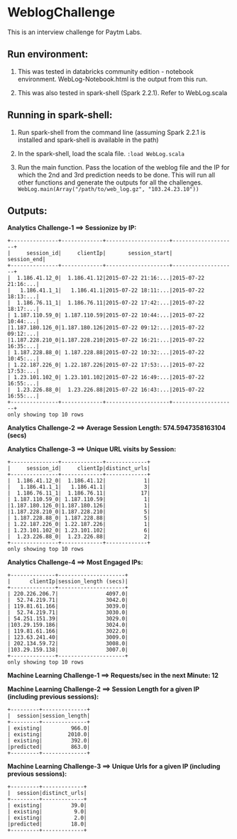 # WeblogChallenge
This is an interview challenge for Paytm Labs. 

## Run environment:
1. This was tested in databricks community edition - notebook environment. WebLog-Notebook.html is the output from this run.

2. This was also tested in spark-shell (Spark 2.2.1). Refer to WebLog.scala

## Running in spark-shell:

1. Run spark-shell from the command line (assuming Spark 2.2.1 is installed and spark-shell is available in the path)

2. In the spark-shell, load the scala file.
```:load WebLog.scala```

3. Run the main function. Pass the location of the weblog file and the IP for which the 2nd and 3rd prediction needs to be done. This will run all other functions and generate the outputs for all the challenges.
```WebLog.main(Array("/path/to/web_log.gz", "103.24.23.10"))```

## Outputs:

**Analytics Challenge-1 ==> Sessionize by IP:**
```
+---------------+-------------+--------------------+--------------------+
|     session_id|     clientIp|       session_start|         session_end|
+---------------+-------------+--------------------+--------------------+
|  1.186.41.12_0|  1.186.41.12|2015-07-22 21:16:...|2015-07-22 21:16:...|
|   1.186.41.1_1|   1.186.41.1|2015-07-22 18:11:...|2015-07-22 18:13:...|
|  1.186.76.11_1|  1.186.76.11|2015-07-22 17:42:...|2015-07-22 18:17:...|
| 1.187.110.59_0| 1.187.110.59|2015-07-22 10:44:...|2015-07-22 10:44:...|
|1.187.180.126_0|1.187.180.126|2015-07-22 09:12:...|2015-07-22 09:12:...|
|1.187.228.210_0|1.187.228.210|2015-07-22 16:21:...|2015-07-22 16:35:...|
| 1.187.228.88_0| 1.187.228.88|2015-07-22 10:32:...|2015-07-22 10:45:...|
| 1.22.187.226_0| 1.22.187.226|2015-07-22 17:53:...|2015-07-22 17:53:...|
| 1.23.101.102_0| 1.23.101.102|2015-07-22 16:49:...|2015-07-22 16:55:...|
|  1.23.226.88_0|  1.23.226.88|2015-07-22 16:43:...|2015-07-22 16:55:...|
+---------------+-------------+--------------------+--------------------+
only showing top 10 rows
```

**Analytics Challenge-2 ==> Average Session Length: 574.5947358163104 (secs)**

**Analytics Challenge-3 ==> Unique URL visits by Session:**
```
+---------------+-------------+-------------+
|     session_id|     clientIp|distinct_urls|
+---------------+-------------+-------------+
|  1.186.41.12_0|  1.186.41.12|            1|
|   1.186.41.1_1|   1.186.41.1|            3|
|  1.186.76.11_1|  1.186.76.11|           17|
| 1.187.110.59_0| 1.187.110.59|            1|
|1.187.180.126_0|1.187.180.126|            1|
|1.187.228.210_0|1.187.228.210|            5|
| 1.187.228.88_0| 1.187.228.88|            5|
| 1.22.187.226_0| 1.22.187.226|            1|
| 1.23.101.102_0| 1.23.101.102|            6|
|  1.23.226.88_0|  1.23.226.88|            2|
+---------------+-------------+-------------+
only showing top 10 rows
```

**Analytics Challenge-4 ==> Most Engaged IPs:**
```
+--------------+---------------------+
|      clientIp|session_length (secs)|
+--------------+---------------------+
| 220.226.206.7|               4097.0|
|  52.74.219.71|               3042.0|
| 119.81.61.166|               3039.0|
|  52.74.219.71|               3030.0|
| 54.251.151.39|               3029.0|
|103.29.159.186|               3024.0|
| 119.81.61.166|               3022.0|
| 123.63.241.40|               3009.0|
| 202.134.59.72|               3008.0|
|103.29.159.138|               3007.0|
+--------------+---------------------+
only showing top 10 rows
```

**Machine Learning Challenge-1 ==> Requests/sec in the next Minute: 12**

**Machine Learning Challenge-2 ==> Session Length for a given IP (including previous sessions):**
```
+---------+--------------+
|  session|session_length|
+---------+--------------+
| existing|         966.0|
| existing|        2010.0|
| existing|         392.0|
|predicted|         863.0|
+---------+--------------+
```

**Machine Learning Challenge-3 ==> Unique Urls for a given IP (including previous sessions):**
```
+---------+-------------+
|  session|distinct_urls|
+---------+-------------+
| existing|         39.0|
| existing|          9.0|
| existing|          2.0|
|predicted|         18.0|
+---------+-------------+
```
